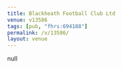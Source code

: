 ```yaml
---
title: Blackheath Football Club Ltd
venue: v13586
tags: [pub, "fhrs:694188"]
permalink: /v/13586/
layout: venue
---
```

null